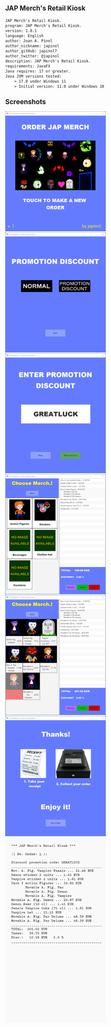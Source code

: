 ## JAP Merch's Retail Kiosk

	JAP Merch's Retail Kiosk.
	program: JAP Merch's Retail Kiosk.
	version: 1.0.1
	language: English
	author: Joan A. Pinol
	author_nickname: japinol
	author_gitHub: japinol7
	author_twitter: @japinol
	description: JAP Merch's Retail Kiosk.
	requirements: JavaFX
	Java requires: 17 or greater.
	Java JVM versions tested: 
        > 17.0 under Windows 11
        > Initial version: 11.0 under Windows 10


## Screenshots

<img src="screenshots/screenshot1.png" width="320" alt="screenshot1.png">   
<img src="screenshots/screenshot2.png" width="320" alt="screenshot2.png"> <br />
<img src="screenshots/screenshot3.png" width="320" alt="screenshot3.png">   
<img src="screenshots/screenshot4.png" width="320" alt="screenshot4.png"> <br />
<img src="screenshots/screenshot5.png" width="320" alt="screenshot5.png">   
<img src="screenshots/screenshot6.png" width="320" alt="screenshot6.png"> <br />
<img src="screenshots/screenshot7.png" width="320" alt="screenshot7.png"> <br />
